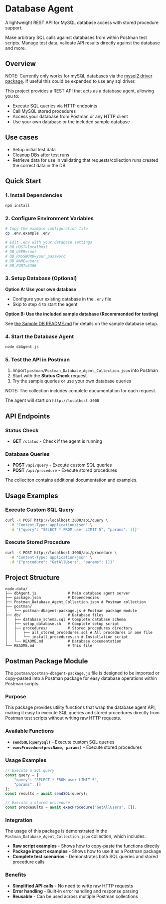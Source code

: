 # Database Agent

A lightweight REST API for MySQL database access with stored procedure support.  

Make arbitrary SQL calls against databases from within Postman test scripts.  Manage test data, validate API results directly against the database and more.  





## Overview

NOTE: Currently only works for mySQL databases via the [mysql2 driver package](https://www.npmjs.com/package/mysql2).  If useful this could be expanded to use any sql driver.  

This project provides a REST API that acts as a database agent, allowing you to:
- Execute SQL queries via HTTP endpoints 
- Call MySQL stored procedures
- Access your database from Postman or any HTTP client
- Use your own database or the included sample database

## Use cases
 - Setup initial test data
 - Cleanup DBs after test runs
 - Retrieve data for use in validating that requests/collection runs created the correct data in the DB

## Quick Start

### 1. Install Dependencies
```bash
npm install
```

### 2. Configure Environment Variables
```bash
# Copy the example configuration file
cp .env.example .env

# Edit .env with your database settings
# DB_HOST=localhost
# DB_USER=root
# DB_PASSWORD=your_password
# DB_NAME=users
# DB_PORT=3306
```

### 3. Setup Database (Optional)

**Option A: Use your own database**
- Configure your existing database in the `.env` file
- Skip to step 4 to start the agent

**Option B: Use the included sample database (Recommended for testing)**

See [the Sample DB README.md](db/README.md) for details on the sample database setup.


### 4. Start the Database Agent
```bash
node dbAgent.js
```

### 5. Test the API in Postman
1. Import `postman/Postman_Database_Agent_Collection.json` into Postman
2. Start with the **Status Check** request
3. Try the sample queries or use your own database queries

NOTE: The collection includes complete documentation for each request.

The agent will start on `http://localhost:3000`

## API Endpoints

### Status Check
- **GET** `/status` - Check if the agent is running

### Database Queries
- **POST** `/api/query` - Execute custom SQL queries
- **POST** `/api/procedure` - Execute stored procedures

The colleciton contains additional documentation and examples.  


## Usage Examples

### Execute Custom SQL Query
```bash
curl -X POST http://localhost:3000/api/query \
  -H "Content-Type: application/json" \
  -d '{"query": "SELECT * FROM user LIMIT 5", "params": []}'
```

### Execute Stored Procedure
```bash
curl -X POST http://localhost:3000/api/procedure \
  -H "Content-Type: application/json" \
  -d '{"procedure": "GetAllUsers", "params": []}'
```

## Project Structure

```
node-data/
├── dbAgent.js              # Main database agent server
├── package.json            # Dependencies
├── Postman_Database_Agent_Collection.json # Postman collection
├── postman/
│   └── postman-dbagent-package.js # Postman package module
├── db/                     # Database files
│   ├── database_schema.sql # Complete database schema
│   ├── setup_database.sh   # Complete setup script
│   ├── procedures/         # Stored procedures directory
│   │   ├── all_stored_procedures.sql # All procedures in one file
│   │   └── install_procedures.sh # Installation script
│   └── README.md           # Database documentation
└── README.md               # This file
```

## Postman Package Module

The `postman/postman-dbagent-package.js` file is designed to be imported or copy-pasted into a Postman package for easy database operations within Postman scripts.

### Purpose
This package provides utility functions that wrap the database agent API, making it easy to execute SQL queries and stored procedures directly from Postman test scripts without writing raw HTTP requests.

### Available Functions
- **`sendSQL(querySql)`** - Execute custom SQL queries
- **`execProcedure(procName, params)`** - Execute stored procedures

### Usage Examples
```javascript
// Execute a SQL query
const query = {
    "query": "SELECT * FROM user LIMIT 5",
    "params": []
};
const results = await sendSQL(query);

// Execute a stored procedure
const procResults = await execProcedure("GetAllUsers", []);
```

### Integration
The usage of this package is demonstrated in the `Postman_Database_Agent_Collection.json` collection, which includes:
- **Raw script examples** - Shows how to copy-paste the functions directly
- **Package import examples** - Shows how to use it as a Postman package
- **Complete test scenarios** - Demonstrates both SQL queries and stored procedure calls

### Benefits
- **Simplified API calls** - No need to write raw HTTP requests
- **Error handling** - Built-in error handling and response parsing
- **Reusable** - Can be used across multiple Postman collections

